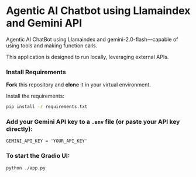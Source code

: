 # Agentic AI Chatbot using Llamaindex and Gemini API
Agentic AI ChatBot using Llamaindex and gemini-2.0-flash—capable of using tools and making function calls.

This application is designed to run locally, leveraging external APIs.

### Install Requirements 
**Fork** this repository and **clone** it in your virtual environment.

Install the requirements:
```bash
pip install -r requirements.txt
```

### Add your Gemini API key to a `.env` file (or paste your API key directly):
`
GEMINI_API_KEY = 'YOUR_API_KEY'
`

### To start the Gradio UI:
```bash
python ./app.py
```
